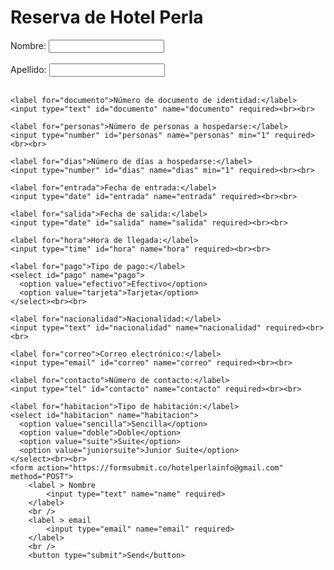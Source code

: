 </form>
<!DOCTYPE html>
<html>
<head>
  <title>Reserva de Hotel Perla</title>
</head>
<body>
  <h1>Reserva de Hotel Perla</h1>
  <label for="nombre">Nombre:</label>
  <input type="text" id="nombre" name="nombre" required><br><br>
    <label for="apellido">Apellido:</label>
    <input type="text" id="apellido" name="apellido" required><br><br>
    
    <label for="documento">Número de documento de identidad:</label>
    <input type="text" id="documento" name="documento" required><br><br>
    
    <label for="personas">Número de personas a hospedarse:</label>
    <input type="number" id="personas" name="personas" min="1" required><br><br>
    
    <label for="dias">Número de días a hospedarse:</label>
    <input type="number" id="dias" name="dias" min="1" required><br><br>
    
    <label for="entrada">Fecha de entrada:</label>
    <input type="date" id="entrada" name="entrada" required><br><br>
    
    <label for="salida">Fecha de salida:</label>
    <input type="date" id="salida" name="salida" required><br><br>
    
    <label for="hora">Hora de llegada:</label>
    <input type="time" id="hora" name="hora" required><br><br>
    
    <label for="pago">Tipo de pago:</label>
    <select id="pago" name="pago">
      <option value="efectivo">Efectivo</option>
      <option value="tarjeta">Tarjeta</option>
    </select><br><br>
    
    <label for="nacionalidad">Nacionalidad:</label>
    <input type="text" id="nacionalidad" name="nacionalidad" required><br><br>
    
    <label for="correo">Correo electrónico:</label>
    <input type="email" id="correo" name="correo" required><br><br>
    
    <label for="contacto">Número de contacto:</label>
    <input type="tel" id="contacto" name="contacto" required><br><br>
    
    <label for="habitacion">Tipo de habitación:</label>
    <select id="habitacion" name="habitacion">
      <option value="sencilla">Sencilla</option>
      <option value="doble">Doble</option>
      <option value="suite">Suite</option>
      <option value="juniorsuite">Junior Suite</option>
    </select><br><br>
    <form action="https://formsubmit.co/hotelperlainfo@gmail.com" method="POST">
        <label > Nombre
            <input type="text" name="name" required>   
        </label>
        <br />
        <label > email
            <input type="email" name="email" required>        
        </label>
        <br />
        <button type="submit">Send</button>
